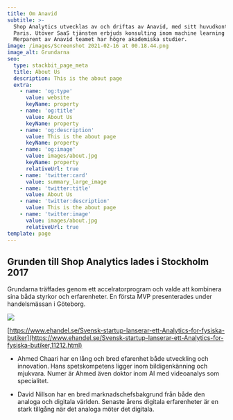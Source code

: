 ```yaml
---
title: Om Anavid
subtitle: >-
  Shop Analytics utvecklas av och driftas av Anavid, med sitt huvudkontor i
  Paris. Utöver SaaS tjänsten erbjuds konsulting inom machine learning samt AI.
  Merparent av Anavid teamet har högre akademiska studier.
image: /images/Screenshot 2021-02-16 at 00.18.44.png
image_alt: Grundarna
seo:
  type: stackbit_page_meta
  title: About Us
  description: This is the about page
  extra:
    - name: 'og:type'
      value: website
      keyName: property
    - name: 'og:title'
      value: About Us
      keyName: property
    - name: 'og:description'
      value: This is the about page
      keyName: property
    - name: 'og:image'
      value: images/about.jpg
      keyName: property
      relativeUrl: true
    - name: 'twitter:card'
      value: summary_large_image
    - name: 'twitter:title'
      value: About Us
    - name: 'twitter:description'
      value: This is the about page
    - name: 'twitter:image'
      value: images/about.jpg
      relativeUrl: true
template: page
---
```

## Grunden till Shop Analytics lades i Stockholm 2017

Grundarna träffades genom ett accelratorprogram och valde att kombinera sina båda styrkor och erfarenheter. En första MVP presenterades under handelsmässan i Göteborg.  

![](https://www.ehandel.se/wp-content/uploads/2019/07/11212.jpg)

[https://www.ehandel.se/Svensk-startup-lanserar-ett-Analytics-for-fysiska-butiker](https://www.ehandel.se/Svensk-startup-lanserar-ett-Analytics-for-fysiska-butiker,11212.html)

*   Ahmed Chaari har en lång och bred efarenhet både utveckling och innovation.  Hans spetskompetens ligger inom bildigenkänning och mjukvara. Numer är Ahmed även doktor inom AI med videoanalys som specialitet. 

<!---->

*   David Nillson har en bred marknadschefsbakgrund från både den analoga och digitala världen. Senaste årens digitala erfarenheter är en stark tillgång när det analoga möter det digitala.
